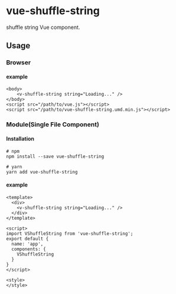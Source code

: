 # vue-shuffle-string

shuffle string Vue component.

## Usage

### Browser
#### example
```
<body>
    <v-shuffle-string string="Loading..." />
</body>
<script src="/path/to/vue.js"></script>
<script src="/path/to/vue-shuffle-string.umd.min.js"></script>
```

### Module(Single File Component)

#### Installation

```
# npm
npm install --save vue-shuffle-string
```

```
# yarn
yarn add vue-shuffle-string
```
#### example
```
<template>
  <div>
    <v-shuffle-string string="Loading..." />
  </div>
</template>

<script>
import VShuffleString from 'vue-shuffle-string';
export default {
  name: 'app',
  components: {
    VShuffleString
  }
}
</script>

<style>
</style>
```
